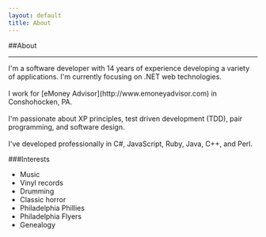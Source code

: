 ```yaml
---
layout: default
title: About
---
```

##About
<hr/>
I'm a software developer with 14 years of experience developing a variety of
applications. I'm currently focusing on .NET web technologies.
<br/><br/>
I work for [eMoney Advisor](http://www.emoneyadvisor.com) in Conshohocken, PA.
<br/><br/>
I'm passionate about XP principles, test driven development (TDD), pair
programming, and software
design.
<br/><br/>
I've developed professionally in C#, JavaScript, Ruby, Java, C++, and Perl.

###Interests
* Music
* Vinyl records
* Drumming
* Classic horror
* Philadelphia Phillies
* Philadelphia Flyers
* Genealogy
